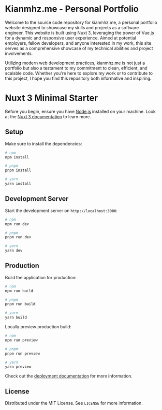 # Kianmhz.me - Personal Portfolio

Welcome to the source code repository for kianmhz.me, a personal portfolio website designed to showcase my skills and projects as a software engineer. This website is built using Nuxt 3, leveraging the power of Vue.js for a dynamic and responsive user experience. Aimed at potential employers, fellow developers, and anyone interested in my work, this site serves as a comprehensive showcase of my technical abilities and project involvements.

Utilizing modern web development practices, kianmhz.me is not just a portfolio but also a testament to my commitment to clean, efficient, and scalable code. Whether you're here to explore my work or to contribute to this project, I hope you find this repository both informative and inspiring.

# Nuxt 3 Minimal Starter

Before you begin, ensure you have [Node.js](https://nodejs.org/) installed on your machine.
Look at the [Nuxt 3 documentation](https://nuxt.com/docs/getting-started/introduction) to learn more.

## Setup

Make sure to install the dependencies:

```bash
# npm
npm install

# pnpm
pnpm install

# yarn
yarn install
```

## Development Server

Start the development server on `http://localhost:3000`:

```bash
# npm
npm run dev

# pnpm
pnpm run dev

# yarn
yarn dev
```

## Production

Build the application for production:

```bash
# npm
npm run build

# pnpm
pnpm run build

# yarn
yarn build
```

Locally preview production build:

```bash
# npm
npm run preview

# pnpm
pnpm run preview

# yarn
yarn preview
```

Check out the [deployment documentation](https://nuxt.com/docs/getting-started/deployment) for more information.

## License

Distributed under the MIT License. See `LICENSE` for more information.
